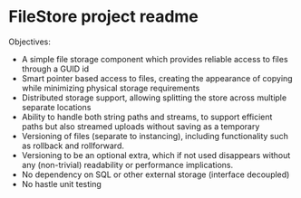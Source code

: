 FileStore project readme
========================

Objectives:
 - A simple file storage component which provides reliable access to files through a GUID id
 - Smart pointer based access to files, creating the appearance of copying while minimizing physical storage requirements
 - Distributed storage support, allowing splitting the store across multiple separate locations
 - Ability to handle both string paths and streams, to support efficient paths but also streamed uploads without saving as a temporary
 - Versioning of files (separate to instancing), including functionality such as rollback and rollforward.
 - Versioning to be an optional extra, which if not used disappears without any (non-trivial) readability or performance implications.
 - No dependency on SQL or other external storage (interface decoupled)
 - No hastle unit testing